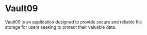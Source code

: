 # Vault09
Vault09 is an application designed to provide secure and reliable file storage for users seeking to protect their valuable data.
